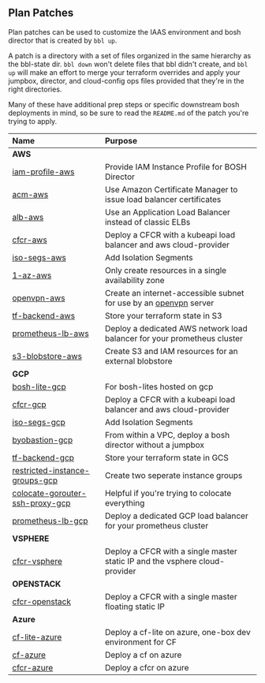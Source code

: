 ## Plan Patches

Plan patches can be used to customize the IAAS
environment and bosh director that is created by
`bbl up`.

A patch is a directory with a set of files organized in the same hierarchy as the bbl-state dir.
`bbl down` won't delete files that bbl didn't create, and `bbl up` will make an effort to merge your terraform overrides and apply your jumpbox, director, and cloud-config ops files provided that they're in the right directories.

Many of these have additional prep steps or specific downstream bosh deployments in mind, so be sure to read the `README.md` of the patch you're trying to apply.

| Name | Purpose |
|:---  |:---     |
| **AWS** |     |
| [iam-profile-aws](iam-profile-aws/) | Provide IAM Instance Profile for BOSH Director |
| [acm-aws](acm-aws/) | Use Amazon Certificate Manager to issue load balancer certificates |
| [alb-aws](alb-aws/) | Use an Application Load Balancer instead of classic ELBs |
| [cfcr-aws](cfcr-aws/) | Deploy a CFCR with a kubeapi load balancer and aws cloud-provider |
| [iso-segs-aws](iso-segs-aws/) | Add Isolation Segments |
| [1-az-aws](1-az-aws/) | Only create resources in a single availability zone |
| [openvpn-aws](openvpn-aws/) | Create an internet-accessible subnet for use by an [openvpn](https://github.com/dpb587/openvpn-bosh-release) server |
| [tf-backend-aws](tf-backend-aws/) | Store your terraform state in S3 |
| [prometheus-lb-aws](prometheus-lb-aws/) | Deploy a dedicated AWS network load balancer for your prometheus cluster |
| [s3-blobstore-aws](s3-blobstore-aws/) | Create S3 and IAM resources for an external blobstore |
| **GCP** |     |
| [bosh-lite-gcp](bosh-lite-gcp/) | For bosh-lites hosted on gcp |
| [cfcr-gcp](cfcr-gcp/) | Deploy a CFCR with a kubeapi load balancer and aws cloud-provider |
| [iso-segs-gcp](iso-segs-gcp/) | Add Isolation Segments |
| [byobastion-gcp](byobastion-gcp/) | From within a VPC, deploy a bosh director without a jumpbox |
| [tf-backend-gcp](tf-backend-gcp/) | Store your terraform state in GCS |
| [restricted-instance-groups-gcp](restricted-instance-groups-gcp/) | Create two seperate instance groups |
| [colocate-gorouter-ssh-proxy-gcp](colocate-gorouter-ssh-proxy-gcp/) | Helpful if you're trying to colocate everything |
| [prometheus-lb-gcp](prometheus-lb-gcp/) | Deploy a dedicated GCP load balancer for your prometheus cluster |
| **VSPHERE** |     |
| [cfcr-vsphere](cfcr-vsphere/) | Deploy a CFCR with a single master static IP and the vsphere cloud-provider |
| **OPENSTACK** |     |
| [cfcr-openstack](cfcr-openstack/) | Deploy a CFCR with a single master floating static IP |
| **Azure** |     |
| [cf-lite-azure](cf-lite-azure/) | Deploy a cf-lite on azure, one-box dev environment for CF |
| [cf-azure](cf-azure/) | Deploy a cf on azure |
| [cfcr-azure](cfcr-azure/) | Deploy a cfcr on azure |
